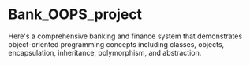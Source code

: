 # Bank_OOPS_project
Here's a comprehensive banking and finance system that demonstrates object-oriented programming concepts including classes, objects, encapsulation, inheritance, polymorphism, and abstraction.
